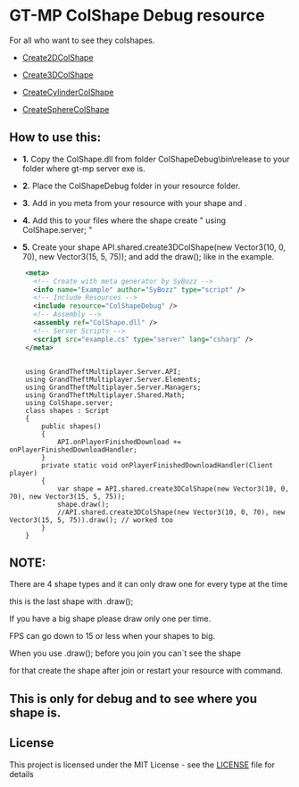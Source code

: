 # GT-MP ColShape Debug resource

For all who want to see they colshapes.

* [Create2DColShape](https://wiki.gt-mp.net/index.php?title=Create2DColShape)

* [Create3DColShape](https://wiki.gt-mp.net/index.php?title=Create3DColShape)

* [CreateCylinderColShape](https://wiki.gt-mp.net/index.php?title=CreateCylinderColShape)

* [CreateSphereColShape](https://wiki.gt-mp.net/index.php?title=CreateSphereColShape)

## How to use this:

* **1.** Copy the ColShape.dll from folder ColShapeDebug\bin\release to your folder where gt-mp server exe is.

* **2.** Place the ColShapeDebug folder in your resource folder.

* **3.** Add in you meta from your resource with your shape <assembly ref="ColShape.dll" /> and <include resource="ColShapeDebug" />.

* **4.** Add this to your files where the shape create " using ColShape.server; "

* **5.** Create your shape API.shared.create3DColShape(new Vector3(10, 0, 70), new Vector3(15, 5, 75)); and add the draw(); like in the example.

```xml
    <meta>
      <!-- Create with meta generator by SyBozz -->
      <info name="Example" author="SyBozz" type="script" />
      <!-- Include Resources -->
      <include resource="ColShapeDebug" />
      <!-- Assembly -->
      <assembly ref="ColShape.dll" />
      <!-- Server Scripts -->
      <script src="example.cs" type="server" lang="csharp" />
    </meta>
```

```Csharp

    using GrandTheftMultiplayer.Server.API;
    using GrandTheftMultiplayer.Server.Elements;
    using GrandTheftMultiplayer.Server.Managers;
    using GrandTheftMultiplayer.Shared.Math;
    using ColShape.server;
    class shapes : Script
    {
        public shapes()
        {
            API.onPlayerFinishedDownload += onPlayerFinishedDownloadHandler;
        }
        private static void onPlayerFinishedDownloadHandler(Client player)
        {
            var shape = API.shared.create3DColShape(new Vector3(10, 0, 70), new Vector3(15, 5, 75));
            shape.draw();
            //API.shared.create3DColShape(new Vector3(10, 0, 70), new Vector3(15, 5, 75)).draw(); // worked too
        }
    }
```


## NOTE:

There are 4 shape types and it can only draw one for every type at the time

this is the last shape with .draw();

If you have a big shape please draw only one per time.

FPS can go down to 15 or less when your shapes to big.

When you use .draw(); before you join you can`t see the shape

for that create the shape after join or restart your resource with command.


## This is only for debug and to see where you shape is.

## License

This project is licensed under the MIT License - see the [LICENSE](LICENSE) file for details
